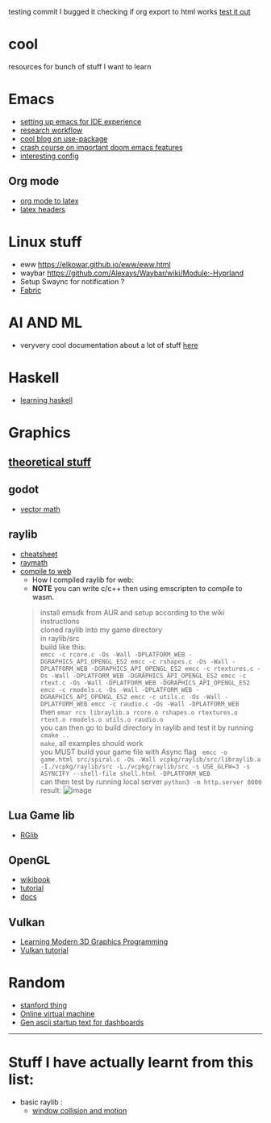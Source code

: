 testing commit I bugged it
checking if org export to html works
[test it out](https://html-preview.github.io/?url=https://github.com/Haize-uwu/cool/blob/main/testinglinks.html)
# cool
resources for bunch of stuff I want to learn

# Emacs
- [setting up emacs for IDE experience](https://github.com/rememberYou/.emacs.d/blob/master/config.org#cmake)
- [research workflow](https://emacsconf.org/2021/talks/research/)
- [cool blog on use-package](https://ianyepan.github.io/posts/setting-up-use-package/)
- [crash course on important doom emacs features](https://www.aquabeam.me/tech/doom_emacs_intro/)
- [interesting config](https://babkock.github.io/configs/doom.html)

## Org mode
- [org mode to latex](https://youtu.be/0qHloGTT8XE?si=EL371C1gFZQMDWmD)
- [latex headers](https://jakebox.github.io/youtube/org_latex_video.html)

# Linux stuff
- eww https://elkowar.github.io/eww/eww.html
- waybar https://github.com/Alexays/Waybar/wiki/Module:-Hyprland
- Setup Swaync for notification ?
- [Fabric](https://wiki.ffpy.org/introduction.html)
# AI AND ML
- veryvery cool documentation about a lot of stuff [here](https://willjhliang.github.io/notes/Machine-Learning/PGM/%F0%9F%9A%A8-Bayesian-Network)

# Haskell
- [learning haskell](https://www.cis.upenn.edu/~cis1940/spring13/lectures.html)
# Graphics
## [theoretical stuff](https://www.scratchapixel.com/index.html)
## godot
- [vector math](https://docs.godotengine.org/en/stable/tutorials/math/vector_math.html#doc-vector-math)


## raylib
- [cheatsheet](https://www.raylib.com/cheatsheet/raylib_cheatsheet_v5.0.pdf)
- [raymath](https://www.raylib.com/cheatsheet/raymath_cheatsheet.html)
- [compile to web](https://github-wiki-see.page/m/raysan5/raylib/wiki/Working-for-Web-(HTML5))
   - How I compiled raylib for web:
   - **NOTE** you can write c/c++ then using emscripten to compile to wasm.
   > install emsdk from AUR and setup according to the wiki instructions <br/>
   > cloned raylib into my game directory <br/>
   > in raylib/src <br/>
   > build like this: <br/> ```emcc -c rcore.c -Os -Wall -DPLATFORM_WEB -DGRAPHICS_API_OPENGL_ES2
  emcc -c rshapes.c -Os -Wall -DPLATFORM_WEB -DGRAPHICS_API_OPENGL_ES2
  emcc -c rtextures.c -Os -Wall -DPLATFORM_WEB -DGRAPHICS_API_OPENGL_ES2
  emcc -c rtext.c -Os -Wall -DPLATFORM_WEB -DGRAPHICS_API_OPENGL_ES2
  emcc -c rmodels.c -Os -Wall -DPLATFORM_WEB -DGRAPHICS_API_OPENGL_ES2
  emcc -c utils.c -Os -Wall -DPLATFORM_WEB
  emcc -c raudio.c -Os -Wall -DPLATFORM_WEB```<br/>
   > then `emar rcs libraylib.a rcore.o rshapes.o rtextures.o rtext.o rmodels.o utils.o raudio.o`<br/>
   > you can then go to build directory in raylib and test it by running `cmake ..` <br/>
   > `make`, all examples should work<br/>
   > you MUST build your game file with Async flag ``` emcc -o game.html src/spiral.c -Os -Wall vcpkg/raylib/src/libraylib.a -I./vcpkg/raylib/src -L./vcpkg/raylib/src -s USE_GLFW=3 -s ASYNCIFY --shell-file shell.html -DPLATFORM_WEB```<br/>
   > can then test by running local server `python3 -m http.server 8000`<br/>
   > result: ![image](https://github.com/Haize-uwu/cool/assets/84086558/e9ecd863-d8e2-4b2e-98cd-cdf31003942f)
## Lua Game lib
- [RGlib](https://docs.retrogadgets.game/libs/01-rg_game.html)
## OpenGL
- [wikibook](https://en.wikibooks.org/wiki/OpenGL_Programming/Modern_OpenGL_Introduction)
- [tutorial](https://learnopengl.com/Getting-started/Hello-Triangle)
- [docs](https://www.khronos.org/opengl/wiki/)
## Vulkan
- [Learning Modern 3D Graphics Programming](https://paroj.github.io/gltut/)
- [Vulkan tutorial](https://docs.vulkan.org/tutorial/latest/00_Introduction.html)

# Random
- [stanford thing](https://dawn.cs.stanford.edu/)
- [Online virtual machine](https://bellard.org//jslinux/)
- [Gen ascii startup text for dashboards](https://patorjk.com/software/taag/#p=display&v=0&f=Slant&t=NEOVIM)
  


---
# Stuff I have actually learnt from this list:
- basic raylib :
  - [window collision and motion](https://imgur.com/a/ztGYED1)
